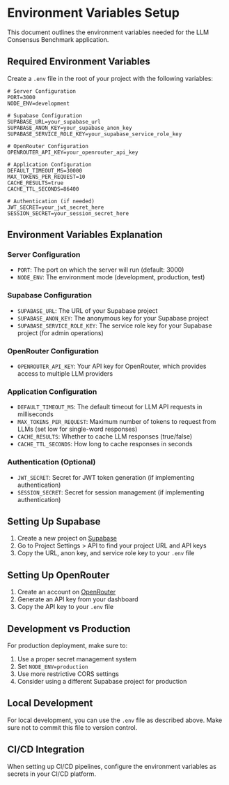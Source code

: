 # Environment Variables Setup

This document outlines the environment variables needed for the LLM Consensus Benchmark application.

## Required Environment Variables

Create a `.env` file in the root of your project with the following variables:

```
# Server Configuration
PORT=3000
NODE_ENV=development

# Supabase Configuration
SUPABASE_URL=your_supabase_url
SUPABASE_ANON_KEY=your_supabase_anon_key
SUPABASE_SERVICE_ROLE_KEY=your_supabase_service_role_key

# OpenRouter Configuration
OPENROUTER_API_KEY=your_openrouter_api_key

# Application Configuration
DEFAULT_TIMEOUT_MS=30000
MAX_TOKENS_PER_REQUEST=10
CACHE_RESULTS=true
CACHE_TTL_SECONDS=86400

# Authentication (if needed)
JWT_SECRET=your_jwt_secret_here
SESSION_SECRET=your_session_secret_here
```

## Environment Variables Explanation

### Server Configuration
- `PORT`: The port on which the server will run (default: 3000)
- `NODE_ENV`: The environment mode (development, production, test)

### Supabase Configuration
- `SUPABASE_URL`: The URL of your Supabase project
- `SUPABASE_ANON_KEY`: The anonymous key for your Supabase project
- `SUPABASE_SERVICE_ROLE_KEY`: The service role key for your Supabase project (for admin operations)

### OpenRouter Configuration
- `OPENROUTER_API_KEY`: Your API key for OpenRouter, which provides access to multiple LLM providers

### Application Configuration
- `DEFAULT_TIMEOUT_MS`: The default timeout for LLM API requests in milliseconds
- `MAX_TOKENS_PER_REQUEST`: Maximum number of tokens to request from LLMs (set low for single-word responses)
- `CACHE_RESULTS`: Whether to cache LLM responses (true/false)
- `CACHE_TTL_SECONDS`: How long to cache responses in seconds

### Authentication (Optional)
- `JWT_SECRET`: Secret for JWT token generation (if implementing authentication)
- `SESSION_SECRET`: Secret for session management (if implementing authentication)

## Setting Up Supabase

1. Create a new project on [Supabase](https://supabase.com/)
2. Go to Project Settings > API to find your project URL and API keys
3. Copy the URL, anon key, and service role key to your `.env` file

## Setting Up OpenRouter

1. Create an account on [OpenRouter](https://openrouter.ai/)
2. Generate an API key from your dashboard
3. Copy the API key to your `.env` file

## Development vs Production

For production deployment, make sure to:
1. Use a proper secret management system
2. Set `NODE_ENV=production`
3. Use more restrictive CORS settings
4. Consider using a different Supabase project for production

## Local Development

For local development, you can use the `.env` file as described above. Make sure not to commit this file to version control.

## CI/CD Integration

When setting up CI/CD pipelines, configure the environment variables as secrets in your CI/CD platform.
